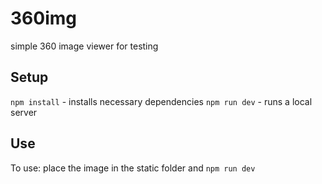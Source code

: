 # 360img
simple 360 image viewer for testing
## Setup
`npm install` - installs necessary dependencies
`npm run dev` - runs a local server 

## Use

To use: place the image in the static folder and `npm run dev`
